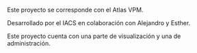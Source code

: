 Este proyecto se corresponde con el Atlas VPM.

Desarrollado por el IACS en colaboración con Alejandro y Esther.

Este proyecto cuenta con una parte de visualización y una de administración.
